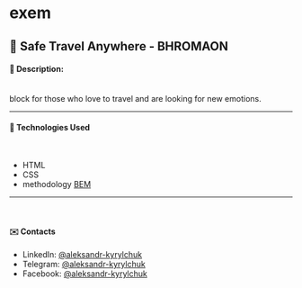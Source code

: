# exem
## :pushpin: Safe Travel Anywhere - BHROMAON
#### :memo: Description: 
​  
block for those who love to travel and are looking for new emotions.
___

#### :rocket: Technologies Used
​
* HTML
* CSS
* methodology [BEM](https://en.bem.info/)
___
​
#### :envelope: Contacts
* LinkedIn: [@aleksandr-kyrylchuk](https://www.linkedin.com/in/aleksandr-kyrylchuk-382918224/)
* Telegram: [@aleksandr-kyrylchuk](https://t.me/aleksandr_kyrylchuk)
* Facebook: [@aleksandr-kyrylchuk](https://www.facebook.com/profile.php?id=100001658841834)
